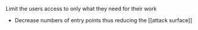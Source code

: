 Limit the users access to only what they need for their work
- Decrease numbers of entry points thus reducing the [[attack surface]]